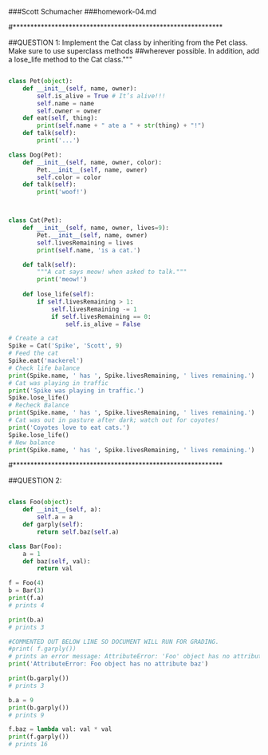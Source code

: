 ###Scott Schumacher
###homework-04.md



#************************************************************

##QUESTION 1: Implement the Cat class by inheriting from the Pet class. Make sure to use superclass methods 
##wherever possible. In addition, add a lose_life method to the Cat class."""

```python

class Pet(object):
    def __init__(self, name, owner):
        self.is_alive = True # It’s alive!!!
        self.name = name
        self.owner = owner
    def eat(self, thing):
        print(self.name + " ate a " + str(thing) + "!")
    def talk(self):
        print('...')

class Dog(Pet):
    def __init__(self, name, owner, color):
        Pet.__init__(self, name, owner)
        self.color = color
    def talk(self):
        print('woof!')



class Cat(Pet):
    def __init__(self, name, owner, lives=9):
        Pet.__init__(self, name, owner)
        self.livesRemaining = lives
        print(self.name, 'is a cat.')

    def talk(self):
        """A cat says meow! when asked to talk."""
        print('meow!')
        
    def lose_life(self):
        if self.livesRemaining > 1:
            self.livesRemaining -= 1
            if self.livesRemaining == 0:
                self.is_alive = False    

# Create a cat
Spike = Cat('Spike', 'Scott', 9)
# Feed the cat
Spike.eat('mackerel')
# Check life balance
print(Spike.name, ' has ', Spike.livesRemaining, ' lives remaining.')
# Cat was playing in traffic
print('Spike was playing in traffic.')
Spike.lose_life()
# Recheck Balance
print(Spike.name, ' has ', Spike.livesRemaining, ' lives remaining.')
# Cat was out in pasture after dark; watch out for coyotes!
print('Coyotes love to eat cats.')
Spike.lose_life()
# New balance
print(Spike.name, ' has ', Spike.livesRemaining, ' lives remaining.')

```


#************************************************************

##QUESTION 2:

```python

class Foo(object):
    def __init__(self, a):
        self.a = a
    def garply(self):
        return self.baz(self.a)

class Bar(Foo):
    a = 1
    def baz(self, val):
        return val

f = Foo(4)
b = Bar(3)
print(f.a)
# prints 4

print(b.a)
# prints 3

#COMMENTED OUT BELOW LINE SO DOCUMENT WILL RUN FOR GRADING.
#print( f.garply())
# prints an error message: AttributeError: 'Foo' object has no attribute 'baz'
print('AttributeError: Foo object has no attribute baz')

print(b.garply())
# prints 3

b.a = 9
print(b.garply())
# prints 9

f.baz = lambda val: val * val
print(f.garply())
# prints 16


```



 
